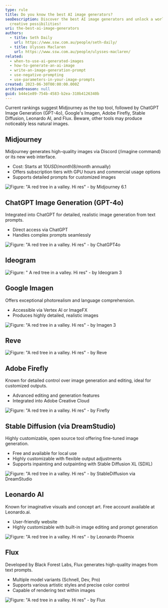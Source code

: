 ```yaml
---
type: rule
title: Do you know the best AI image generators?
seoDescription: Discover the best AI image generators and unlock a world of
  creative possibilities!
uri: the-best-ai-image-generators
authors:
  - title: Seth Daily
    url: https://www.ssw.com.au/people/seth-daily/
  - title: Ulysses Maclaren
    url: https://www.ssw.com.au/people/ulysses-maclaren/
related:
  - when-to-use-ai-generated-images
  - how-to-generate-an-ai-image
  - write-an-image-generation-prompt
  - use-negative-prompting
  - use-parameters-in-your-image-prompts
created: 2023-06-30T00:00:00.000Z
archivedreason: null
guid: b44e1e89-754b-4583-b2ea-310b4126340b
---
```

Current rankings suggest Midjourney as the top tool, followed by ChatGPT Image Generation (GPT-4o), Google's Imagen, Adobe Firefly, Stable Diffusion, Leonardo AI, and Flux. Beware, other tools may produce noticeably less natural images.

<!--endintro-->

## Midjourney

Midjourney generates high-quality images via Discord (/imagine command) or its new web interface.

* Cost: Starts at $10 USD/month ($8/month annually)
* Offers subscription tiers with GPU hours and commercial usage options
* Supports detailed prompts for customized images

![Figure: "A red tree in a valley. Hi res" - by Midjourney 6.1](midjourney.png)

## ChatGPT Image Generation (GPT-4o)

Integrated into ChatGPT for detailed, realistic image generation from text prompts.

* Direct access via ChatGPT
* Handles complex prompts seamlessly

![Figure: "A red tree in a valley. Hi res" - by ChatGPT4o](chatgpt4o.png)

## Ideogram

![Figure: " A red tree in a valley. Hi res" - by Ideogram 3](idiogram3.webp)

## Google Imagen

Offers exceptional photorealism and language comprehension.

* Accessible via Vertex AI or ImageFX
* Produces highly detailed, realistic images

![Figure: "A red tree in a valley. Hi res" - by Imagen 3](imagen3.jpeg)

## Reve

![Figure: "A red tree in a valley. Hi res" - by Reve](reve.webp)

## Adobe Firefly

Known for detailed control over image generation and editing, ideal for customized outputs.

* Advanced editing and generation features
* Integrated into Adobe Creative Cloud

![Figure: "A red tree in a valley. Hi res" - by Firefly](firefly.jpg)

## Stable Diffusion (via DreamStudio)

Highly customizable, open source tool offering fine-tuned image generation.

* Free and available for local use
* Highly customizable with flexible output adjustments
* Supports inpainting and outpainting with Stable Diffusion XL (SDXL)

![Figure: "A red tree in a valley. Hi res" - by StableDiffusion via DreamStudio](stablediffusion.png)

## Leonardo AI

Known for imaginative visuals and concept art. Free account available at Leonardo.ai.

* User-friendly website
* Highly customizable with built-in image editing and prompt generation

![Figure: "A red tree in a valley. Hi res" - by Leonardo Phoenix](leonardo.jpg)

## Flux

Developed by Black Forest Labs, Flux generates high-quality images from text prompts.

* Multiple model variants (Schnell, Dev, Pro)
* Supports various artistic styles and precise color control
* Capable of rendering text within images

![Figure: "A red tree in a valley. Hi res" - by Flux](flux.jpeg)
